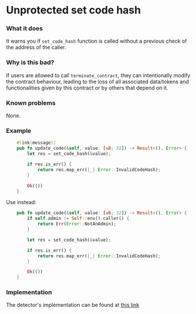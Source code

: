 # Unprotected set code hash

### What it does

It warns you if `set_code_hash` function is called without a previous check of the address of the caller.

### Why is this bad?

If users are allowed to call `terminate_contract`, they can intentionally modify the contract behaviour, leading to the loss of all associated data/tokens and functionalities given by this contract or by others that depend on it.

### Known problems

None.

### Example


```rust
    #[ink(message)]
    pub fn update_code(&self, value: [u8; 32]) -> Result<(), Error> {
        let res = set_code_hash(&value);

        if res.is_err() {
            return res.map_err(|_| Error::InvalidCodeHash);
        }

        Ok(())
    }
``` 

Use instead:

```rust
    pub fn update_code(&self, value: [u8; 32]) -> Result<(), Error> {
        if self.admin != Self::env().caller() {
            return Err(Error::NotAnAdmin);
        }

        let res = set_code_hash(&value);

        if res.is_err() {
            return res.map_err(|_| Error::InvalidCodeHash);
        }

        Ok(())
    }
```

### Implementation

The detector's implementation can be found at [this link](https://github.com/CoinFabrik/scout/tree/main/detectors/set-code-hash)